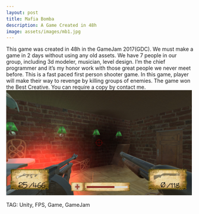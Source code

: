```yaml
---
layout: post
title: Mafia Bomba
description: A Game Created in 48h
image: assets/images/mb1.jpg
---
```


This game was created in 48h in the GameJam 2017(GDC). We must make a game in 2 days without using any old assets. We have 7 people in our group, including 3d modeler, musician, level design. I’m the chief programmer and it’s my honor work with those great people we never meet before.
This is a fast paced first person shooter game. In this game, player will make their way to revenge by killing groups of enemies. 
The game won the Best Creative. You can require a copy by contact me. 
<img src="/assets/images/mb2.jpg" alt="" width="500">


TAG: Unity, FPS, Game, GameJam
